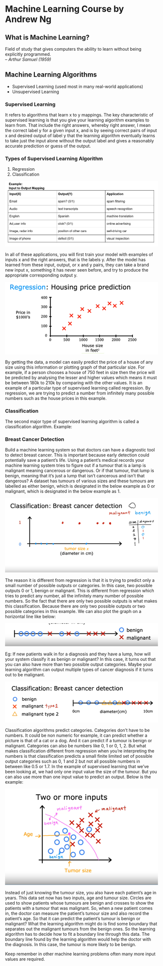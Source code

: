 # Machine Learning Course by Andrew Ng

## What is Machine Learning?

Field of study that gives computers the ability to learn without being explicitly programmed.  
*– Arthur Samuel (1959)*

## Machine Learning Algorithms

- Supervised Learning (used most in many real-world applications)
- Unsupervised Learning

### Supervised Learning

It refers to algorithms that learn x to y mappings. The key characteristic of supervised learning is that you give your learning algorithm examples to learn from. That include the right answers, whereby right answer, I mean the correct label y for a given input x, and is by seeing correct pairs of input x and desired output of label y that the learning algorithm eventually learns to take just the input alone without the output label and gives a reasonably accurate prediction or guess of the output.

### Types of Supervised Learning Algorithm

1. Regression
2. Classification

![Input/Output Mapping](IO-Mapping.png)

In all of these applications, you will first train your model with examples of inputs x and the right answers, that is the labels y. After the model has learned from these input, output, or x and y pairs, they can take a brand new input x, something it has never seen before, and try to produce the appropriate corresponding output y.

![Regression](regression.png)

By getting the data, a model can easily predict the price of a house of any size using this information or plotting graph of that particular size. For example, if a person chooses a house of 750 feet in size then the price will be predicted by analysing the lesser and higher values which means it must be between 180k to 210k by comparing with the other values. It is an example of a particular type of supervised learning called regression. By regression, we are trying to predict a number from infinitely many possible numbers such as the house prices in this example.

### Classification

The second major type of supervised learning algorithm is called a classification algorithm.
Example:

### Breast Cancer Detection

Build a machine learning system so that doctors can have a diagnostic tool to detect breast cancer. This is important because early detection could potentially save a patient’s life. Using a patient’s medical records your machine learning system tries to figure out if a tumour that is a lamp is malignant meaning cancerous or dangerous. Or if that tumour, that lump is benign, meaning that it’s just a lump that isn’t cancerous and isn’t that dangerous? A dataset has tumours of various sizes and these tumours are labelled as either benign, which is designated in the below example as 0 or malignant, which is designated in the below example as 1.

![Classification](classification.png)

The reason it is different from regression is that it is trying to predict only a small number of possible outputs or categories. In this case, two possible outputs 0 or 1, benign or malignant. This is different from regression which tries to predict any number, all the infinitely many number of possible numbers. So the fact that there are only two possible outputs is what makes this classification. Because there are only two possible outputs or two possible categories in this example.
We can also plot the graph on a horizontal line like below:

![Symbols](symbols.png)

Eg: If new patients walk in for a diagnosis and they have a lump, how will your system classify it as benign or malignant?
In this case, it turns out that you can also have more than two possible output categories. Maybe your learning algorithm can output multiple types of cancer diagnosis if it turns out to be malignant.

![Breast Cancer Detection](breast-cancer.png)

Classification algorithms predict categories. Categories don’t have to be numbers. It could be non numeric for example, it can predict whether a picture is that of a cat or a dog. And it can predict if a tumour is benign or malignant. Categories can also be numbers like 0, 1 or 0, 1, 2. But what makes classification different from regression when you’re interpreting the numbers is that classification predicts a small finite limited set of possible output categories such as 0, 1 and 2 but not all possible numbers in between like 0.5 or 1.7. In the example of supervised learning that we’ve been looking at, we had only one input value the size of the tumour. But you can also use more than one input value to predict an output. Below is the example:

![Two or more inputs](multiple-inputs.png)

Instead of just knowing the tumour size, you also have each patient’s age in years. This data set now has two inputs, age and tumour size. Circles are used to show patients whose tumours are benign and crosses to show the patients with a tumour that was malignant. So, when a new patient comes in, the doctor can measure the patient’s tumour size and also record the patient’s age. So that it can predict the patient’s tumour is benign or malignant? What the learning algorithm might do is find some boundary that separates out the malignant tumours from the benign ones. So the learning algorithm has to decide how to fit a boundary line through this data. The boundary line found by the learning algorithm would help the doctor with the diagnosis. In this case, the tumour is more likely to be benign.

Keep remember in other machine learning problems often many more input values are required.
